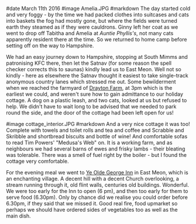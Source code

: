 #date March 11th 2016
#image Amelia.JPG
#markdown
The day started cold and very foggy - by the time we had packed clothes into suitcases and cats into
baskets the fog had mostly gone, but where the fields were turned earth they steamed as if they were
cauldrons. Ginny left her coat as we went to drop off Tabitha and Amelia at
*Auntie Phyllis's*, not many
cats apparently resident there at the time. So we returned to home camp before setting off on the way
to Hampshire.

We had an easy journey down to Hampshire, stopping at South Mimms and patronising KFC there,
then let the Satnav (for some reason the spell checker corrects this to saunas) kindly lead us
to East Meon. Well not so kindly - here as elsewhere the Satnav thought it easiest to take
single-track anonymous country lanes which stressed me out. Some bewilderment
when we reached the farmyard of [Drayton Farm](http://www.english-country-cottages.co.uk/cottages/drayton-farm-barns-stable-cottage-pddp), at 3pm which is the earliest we could,
and weren't sure how to gain admittance to our holiday cottage. A dog on a plastic leash,
and two cats, looked at us but refused to help.  We didn't have to wait long to be advised
that we needed to park round the side, and the door of the cottage had been left open for us!

#image cottage_interior.JPG
#markdown
And a very nice cottage it was too! Complete with towels and toilet rolls and tea and coffee and
Scrabble and Skribble and shortbread biscuits and bottle of wine! And comfortable sofas to read Tim
Powers' "Medusa's Web" on. It is a working farm, and as neighbours we had several barns of
ewes and frisky lambs - their bleating was tolerable. There was a smell of fuel right by the boiler -
but I found the cottage very comfortable.

For the evening meal we went to [Ye Olde George Inn](https://www.yeoldegeorgeinn.net/) in East Meon, which is an enchanting village.
A decent hill with a decent Church overlooking, a stream running through it, old flint walls,
centuries old buildings. Wonderful. We were too early for the Inn to open (6 pm), and then too early
for them to serve food (6.30pm). Only by chance did we realise you could order before 6.30pm, if
they said that we missed it. Good real fire, food upmarket so perhaps we should have ordered
sides of vegetables too as well as the main dish.
